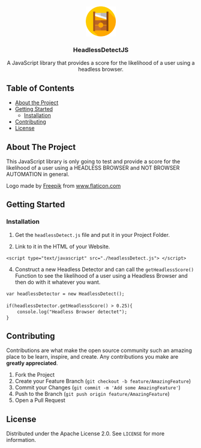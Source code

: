 <!-- PROJECT LOGO -->
<br />
<p align="center">
  <a href="https://github.com/LouisKlimek/HeadlessDetectJS">
    <img src="logo.png" alt="HeadlessDetectJS" width="80" height="80">
  </a>

  <h3 align="center">HeadlessDetectJS</h3>

  <p align="center">
    A JavaScript library that provides a score for the likelihood of a user using a headless browser.
    <br />
  </p>
</p>



<!-- TABLE OF CONTENTS -->
## Table of Contents

* [About the Project](#about-the-project)
* [Getting Started](#getting-started)
  * [Installation](#installation)
* [Contributing](#contributing)
* [License](#license)



<!-- ABOUT THE PROJECT -->
## About The Project

This JavaScript library is only going to test and provide a score for the likelihood of a user using a HEADLESS BROWSER and NOT BROWSER AUTOMATION in general.

Logo made by <a href="https://www.flaticon.com/authors/freepik" title="Freepik">Freepik</a> from <a href="https://www.flaticon.com/" title="Flaticon">www.flaticon.com</a>
<!-- GETTING STARTED -->
## Getting Started

### Installation

1. Get the `headlessDetect.js` file and put it in your Project Folder.

3. Link to it in the HTML of your Website.
```
<script type="text/javascript" src="./headlessDetect.js"> </script>
```

4. Construct a new Headless Detector and can call the `getHeadlessScore()` Function to see the likelihood of a user using a Headless Browser and then do with it whatever you want.
```
var headlessDetector = new HeadlessDetect();

if(headlessDetector.getHeadlessScore() > 0.25){
    console.log("Headless Browser detectet");
}
```


<!-- CONTRIBUTING -->
## Contributing

Contributions are what make the open source community such an amazing place to be learn, inspire, and create. Any contributions you make are **greatly appreciated**.

1. Fork the Project
2. Create your Feature Branch (`git checkout -b feature/AmazingFeature`)
3. Commit your Changes (`git commit -m 'Add some AmazingFeature'`)
4. Push to the Branch (`git push origin feature/AmazingFeature`)
5. Open a Pull Request



<!-- LICENSE -->
## License

Distributed under the Apache License 2.0. See `LICENSE` for more information.
